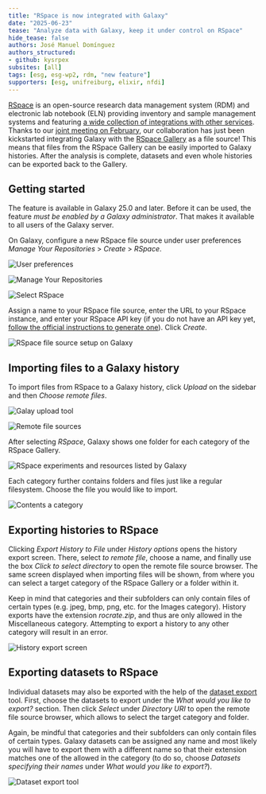 ```yaml
---
title: "RSpace is now integrated with Galaxy"
date: "2025-06-23"
tease: "Analyze data with Galaxy, keep it under control on RSpace"
hide_tease: false
authors: José Manuel Domínguez
authors_structured:
- github: kysrpex
subsites: [all]
tags: [esg, esg-wp2, rdm, "new feature"]
supporters: [esg, unifreiburg, elixir, nfdi]
---
```


[RSpace](https://www.researchspace.com/) is an open-source research data management system (RDM) and electronic lab
notebook (ELN) providing inventory and sample management systems and featuring
[a wide collection of integrations with other services](https://www.researchspace.com/integrations). Thanks to our
[joint meeting on February](/news/2025-02-27-rspace-talk/), our collaboration has just been kickstarted
integrating Galaxy with the [RSpace Gallery](https://documentation.researchspace.com/article/sl6mo1i9do-the-gallery) as
a file source! This means that files from the RSpace Gallery can be easily imported to Galaxy histories. After the
analysis is complete, datasets and even whole histories can be exported back to the Gallery.

## Getting started

The feature is available in Galaxy 25.0 and later. Before it can be used, the feature _must be enabled by a Galaxy
administrator_. That makes it available to all users of the Galaxy server.

On Galaxy, configure a new RSpace file source under user preferences _Manage Your Repositories_ > _Create_ > _RSpace_.

![User preferences](./user_preferences.png)

![Manage Your Repositories](./manage_your_repositories.png)

![Select RSpace](./manage_your_repositories_create.png)

Assign a name to your RSpace file source, enter the URL to your RSpace instance, and enter your RSpace API key (if you
do not have an API key yet,
[follow the official instructions to generate one](https://documentation.researchspace.com/article/v0dxtfvj7u-rspace-api-introduction#obtaining_your_api_key)).
Click _Create_.

![RSpace file source setup on Galaxy](./rspace_file_source.png)

## Importing files to a Galaxy history

To import files from RSpace to a Galaxy history, click _Upload_ on the sidebar and then _Choose remote files_. 

![Galay upload tool](upload_tool.png)

![Remote file sources](file_sources.png)

After selecting _RSpace_, Galaxy shows one folder for each category of the RSpace Gallery.

![RSpace experiments and resources listed by Galaxy](rspace_gallery_categories.png)

Each category further contains folders and files just like a regular filesystem. Choose the file you would like to
import.

![Contents a category](rspace_images_category.png)

## Exporting histories to RSpace

Clicking _Export History to File_ under _History options_ opens the history export screen. There, select _to remote 
file_, choose a name, and finally use the box _Click to select directory_ to open the remote file source browser. The
same screen displayed when importing files will be shown, from where you can select a target category of the RSpace
Gallery or a folder within it.

Keep in mind that categories and their subfolders can only contain files of certain types (e.g. jpeg, bmp, png, etc. for
the Images category). History exports have the extension _rocrate.zip_, and thus are only allowed in the Miscellaneous
category. Attempting to export a history to any other category will result in an error.

![History export screen](history_export.png)

## Exporting datasets to RSpace

Individual datasets may also be exported with the help of the
[dataset export](https://usegalaxy.eu/?tool_id=export_remote&version=latest) tool. First, choose the datasets to export
under the _What would you like to export?_ section. Then click _Select_ under _Directory URI_ to open the remote file
source browser, which allows to select the target category and folder.

Again, be mindful that categories and their subfolders can only contain files of certain types. Galaxy datasets can be
assigned any name and most likely you will have to export them with a different name so that their extension matches one
of the allowed in the category (to do so, choose _Datasets specifying their names_ under _What would you like to
export?_).

![Dataset export tool](dataset_export.png)
